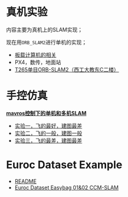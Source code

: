 # 真机实验

内容主要为真机上的SLAM实现；

现在用`ORB_SLAM2`进行单机的实现；

* [板载计算机的相关](Onboard_computer.md)
* PX4，数传，地面站
* [T265单目ORB-SLAM2（西工大教东C二楼）](https://www.bilibili.com/video/BV1WZ4y1t7xU?spm_id_from=333.999.0.0&vd_source=516d99bd52250fac3ee3948b1ac4079b)

# 手控仿真

**[mavros控制下的单机和多机SLAM](sim/README.md)**

* [实验一，飞的最好，建图最差](https://www.bilibili.com/video/BV11r4y1s7g6?spm_id_from=333.999.0.0)
* [实验二，飞的一般，建图一般](https://www.bilibili.com/video/BV1eU4y127D1/?spm_id_from=333.788.recommend_more_video.-1)
* [实验三，飞的最差，建图最差](https://www.bilibili.com/video/BV1c54y1o7E3/?spm_id_from=333.788.recommend_more_video.-1)

# Euroc Dataset Example

* [README](Euroc/README.md)
* [Euroc Dataset Easybag 01&02 CCM-SLAM](https://www.bilibili.com/video/BV1CS4y1i7QW?spm_id_from=333.999.0.0&vd_source=516d99bd52250fac3ee3948b1ac4079b)